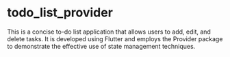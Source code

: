 # todo_list_provider
This is a concise to-do list application that allows users to add, edit, and delete tasks. It is developed using Flutter and employs the Provider package to demonstrate the effective use of state management techniques.
